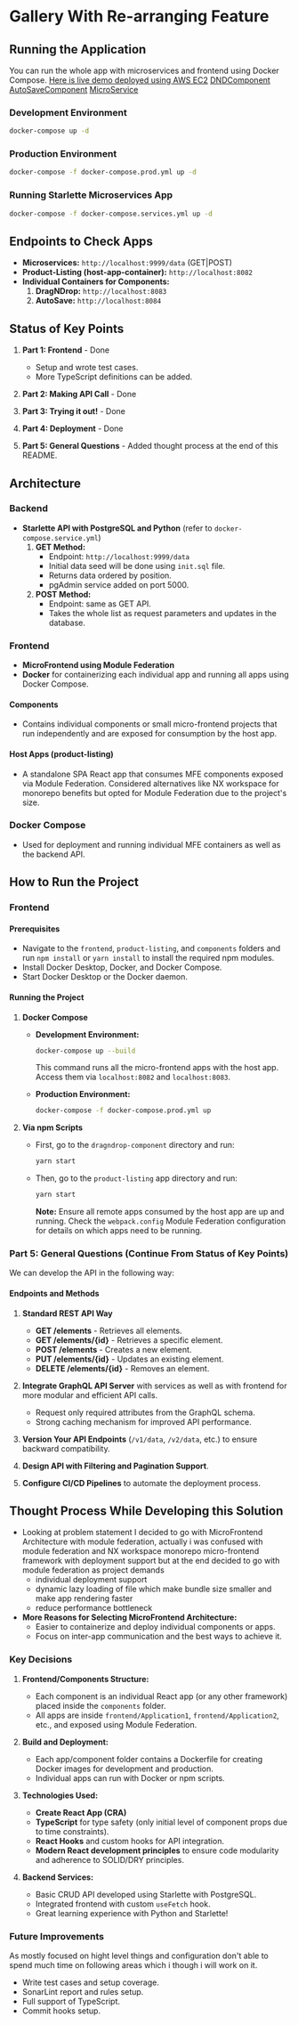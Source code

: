 # Gallery With Re-arranging Feature

## Running the Application

You can run the whole app with microservices and frontend using Docker Compose. [Here is live demo deployed using AWS EC2](http://54.91.174.235:8082)
[DNDComponent](http://54.91.174.235:8083)
[AutoSaveComponent](http://54.91.174.235:8084)
[MicroService](http://54.91.174.235:9999/data)

### Development Environment

```sh
docker-compose up -d
```

### Production Environment

```sh
docker-compose -f docker-compose.prod.yml up -d
```

### Running Starlette Microservices App

```sh
docker-compose -f docker-compose.services.yml up -d
```

## Endpoints to Check Apps

- **Microservices:** `http://localhost:9999/data` (GET|POST)
- **Product-Listing (host-app-container):** `http://localhost:8082`
- **Individual Containers for Components:**
  1. **DragNDrop:** `http://localhost:8083`
  2. **AutoSave:** `http://localhost:8084`

## Status of Key Points

1. **Part 1: Frontend** - Done

   - Setup and wrote test cases.
   - More TypeScript definitions can be added.

2. **Part 2: Making API Call** - Done

3. **Part 3: Trying it out!** - Done

4. **Part 4: Deployment** - Done

5. **Part 5: General Questions** - Added thought process at the end of this README.

## Architecture

### Backend

- **Starlette API with PostgreSQL and Python** (refer to `docker-compose.service.yml`)
  1. **GET Method:**
     - Endpoint: `http://localhost:9999/data`
     - Initial data seed will be done using `init.sql` file.
     - Returns data ordered by position.
     - pgAdmin service added on port 5000.
  2. **POST Method:**
     - Endpoint: same as GET API.
     - Takes the whole list as request parameters and updates in the database.

### Frontend

- **MicroFrontend using Module Federation**
- **Docker** for containerizing each individual app and running all apps using Docker Compose.

#### Components

- Contains individual components or small micro-frontend projects that run independently and are exposed for consumption by the host app.

#### Host Apps (product-listing)

- A standalone SPA React app that consumes MFE components exposed via Module Federation. Considered alternatives like NX workspace for monorepo benefits but opted for Module Federation due to the project's size.

### Docker Compose

- Used for deployment and running individual MFE containers as well as the backend API.

## How to Run the Project

### Frontend

#### Prerequisites

- Navigate to the `frontend`, `product-listing`, and `components` folders and run `npm install` or `yarn install` to install the required npm modules.
- Install Docker Desktop, Docker, and Docker Compose.
- Start Docker Desktop or the Docker daemon.

#### Running the Project

1. **Docker Compose**

   - **Development Environment:**

     ```sh
     docker-compose up --build
     ```

     This command runs all the micro-frontend apps with the host app. Access them via `localhost:8082` and `localhost:8083`.

   - **Production Environment:**

     ```sh
     docker-compose -f docker-compose.prod.yml up
     ```

2. **Via npm Scripts**

   - First, go to the `dragndrop-component` directory and run:

     ```sh
     yarn start
     ```

   - Then, go to the `product-listing` app directory and run:

     ```sh
     yarn start
     ```

     **Note:** Ensure all remote apps consumed by the host app are up and running. Check the `webpack.config` Module Federation configuration for details on which apps need to be running.

### Part 5: General Questions (Continue From Status of Key Points)

We can develop the API in the following way:

#### Endpoints and Methods

1. **Standard REST API Way**

   - **GET /elements** - Retrieves all elements.
   - **GET /elements/{id}** - Retrieves a specific element.
   - **POST /elements** - Creates a new element.
   - **PUT /elements/{id}** - Updates an existing element.
   - **DELETE /elements/{id}** - Removes an element.

2. **Integrate GraphQL API Server** with services as well as with frontend for more modular and efficient API calls.

   - Request only required attributes from the GraphQL schema.
   - Strong caching mechanism for improved API performance.

3. **Version Your API Endpoints** (`/v1/data`, `/v2/data`, etc.) to ensure backward compatibility.

4. **Design API with Filtering and Pagination Support**.

5. **Configure CI/CD Pipelines** to automate the deployment process.

## Thought Process While Developing this Solution

- Looking at problem statement I decided to go with MicroFrontend Architecture with module federation, actually i was confused with module federation and NX workspace monorepo micro-frontend framework with deployment support but at the end decided to go with module federation as project demands
  - individual deployment support
  - dynamic lazy loading of file which make bundle size smaller and make app rendering faster
  - reduce performance bottleneck
- **More Reasons for Selecting MicroFrontend Architecture:**
  - Easier to containerize and deploy individual components or apps.
  - Focus on inter-app communication and the best ways to achieve it.

### Key Decisions

1. **Frontend/Components Structure:**

   - Each component is an individual React app (or any other framework) placed inside the `components` folder.
   - All apps are inside `frontend/Application1`, `frontend/Application2`, etc., and exposed using Module Federation.

2. **Build and Deployment:**

   - Each app/component folder contains a Dockerfile for creating Docker images for development and production.
   - Individual apps can run with Docker or npm scripts.

3. **Technologies Used:**

   - **Create React App (CRA)**
   - **TypeScript** for type safety (only initial level of component props due to time constraints).
   - **React Hooks** and custom hooks for API integration.
   - **Modern React development principles** to ensure code modularity and adherence to SOLID/DRY principles.

4. **Backend Services:**
   - Basic CRUD API developed using Starlette with PostgreSQL.
   - Integrated frontend with custom `useFetch` hook.
   - Great learning experience with Python and Starlette!

### Future Improvements

As mostly focused on hight level things and configuration don't able to spend much time on following areas which i though i will work on it.

- Write test cases and setup coverage.
- SonarLint report and rules setup.
- Full support of TypeScript.
- Commit hooks setup.
